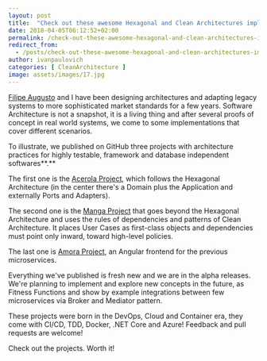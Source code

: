 ```yaml
---
layout: post
title:  "Check out these awesome Hexagonal and Clean Architectures implementations!"
date: 2018-04-05T06:12:52+02:00
permalink: /check-out-these-awesome-hexagonal-and-clean-architectures-implementations/
redirect_from:
  - /posts/check-out-these-awesome-hexagonal-and-clean-architectures-implementations/
author: ivanpaulovich
categories: [ CleanArchitecture ]
image: assets/images/17.jpg
---
```

[Filipe Augusto](https://www.linkedin.com/in/filipe-augusto-lima-de-souza-95a16833/) and I have been designing architectures and adapting legacy systems to more sophisticated market standards for a few years. Software Architecture is not a snapshot, it is a living thing and after several proofs of concept in real world systems, we come to some implementations that cover different scenarios.

To illustrate, we published on GitHub three projects with architecture practices for highly testable, framework and database independent softwares**.**

The first one is the [Acerola Project](https://github.com/ivanpaulovich/acerola/), which follows the Hexagonal Architecture (in the center there's a Domain plus the Application and externally Ports and Adapters).

The second one is the [Manga Project](https://github.com/ivanpaulovich/manga/) that goes beyond the Hexagonal Architecture and uses the rules of dependencies and patterns of Clean Architecture. It places User Cases as first-class objects and dependencies must point only inward, toward high-level policies.

The last one is [Amora Project](https://github.com/ivanpaulovich/amora/), an Angular frontend for the previous microservices.

Everything we've published is fresh new and we are in the alpha releases. We're planning to implement and explore new concepts in the future, as Fitness Functions and show by example integrations between few microservices via Broker and Mediator pattern.

These projects were born in the DevOps, Cloud and Container era, they come with CI/CD, TDD, Docker, .NET Core and Azure! Feedback and pull requests are welcome!

Check out the projects. Worth it!
